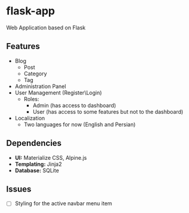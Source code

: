 # flask-app
Web Application based on Flask

## Features
- Blog
    - Post
    - Category
    - Tag
- Administration Panel
- User Management (Register\Login)
    - Roles:
        - Admin (has access to dashboard)
        - User (has access to some features but not to the dashboard)
- Localization
    - Two languages for now (English and Persian)

## Dependencies
- **UI:** Materialize CSS, Alpine.js
- **Templating:** Jinja2
- **Database:** SQLite

## Issues
- [ ] Styling for the active navbar menu item
